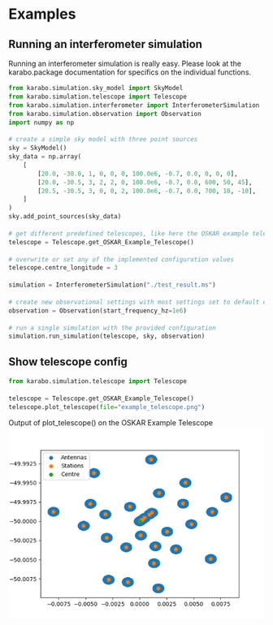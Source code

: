 # Examples

## Running an interferometer simulation

Running an interferometer simulation is really easy.
Please look at the karabo.package documentation for specifics on the individual functions.

```python
from karabo.simulation.sky_model import SkyModel
from karabo.simulation.telescope import Telescope
from karabo.simulation.interferometer import InterferometerSimulation
from karabo.simulation.observation import Observation
import numpy as np

# create a simple sky model with three point sources
sky = SkyModel()
sky_data = np.array(
    [
        [20.0, -30.0, 1, 0, 0, 0, 100.0e6, -0.7, 0.0, 0, 0, 0],
        [20.0, -30.5, 3, 2, 2, 0, 100.0e6, -0.7, 0.0, 600, 50, 45],
        [20.5, -30.5, 3, 0, 0, 2, 100.0e6, -0.7, 0.0, 700, 10, -10],
    ]
)
sky.add_point_sources(sky_data)

# get different predefined telescopes, like here the OSKAR example telescope.png, with a handy functions
telescope = Telescope.get_OSKAR_Example_Telescope()

# overwrite or set any of the implemented configuration values
telescope.centre_longitude = 3

simulation = InterferometerSimulation("./test_result.ms")

# create new observational settings with most settings set to default except the start frequency set to 1e6
observation = Observation(start_frequency_hz=1e6)

# run a single simulation with the provided configuration
simulation.run_simulation(telescope, sky, observation)
```

## Show telescope config

```python
from karabo.simulation.telescope import Telescope

telescope = Telescope.get_OSKAR_Example_Telescope()
telescope.plot_telescope(file="example_telescope.png")
```

Output of plot_telescope() on the OSKAR Example Telescope
![Image](../images/telescope.png)
